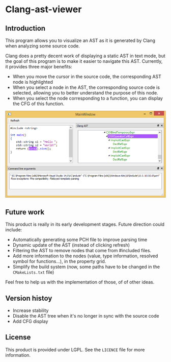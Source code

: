 # Clang-ast-viewer
## Introduction
This program allows you to visualize an AST as it is generated by Clang when analyzing some source code.

Clang does a pretty decent work of displaying a static AST in text mode, but the goal of this program is to make it easier to navigate this AST. Currently, it provides three major benefits:

* When you move the cursor in the source code, the corresponding AST node is highlighted
* When you select a node in the AST, the corresponding source code is selected, allowing you to better understand the purpose of this node.
* When you select the node corresponding to a function, you can display the CFG of this function.


![Screenshot](Screenshot.png)

## Future work
This product is really in its early development stages. Future direction could include:

* Automatically generating some PCH file to improve parsing time 
* Dynamic update of the AST (instead of clicking refresh) 
* Filtering the AST to remove nodes that come from #included files.
* Add more information to the nodes (value, type information, resolved symbol for functions...), in the property grid.
* Simplify the build system (now, some paths have to be changed in the `CMakeLists.txt` file)

Feel free to help us with the implementation of those, of of other ideas.

## Version histoy

* Increase stability
* Disable the AST tree when it's no longer in sync with the source code
* Add CFG display

## License
This product is provided under LGPL. See the `LICENCE` file for more information.
